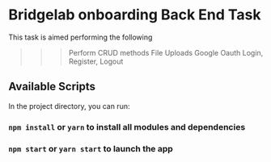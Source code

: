 # Bridgelab onboarding Back End Task

This task is aimed performing the following

>>>  Perform CRUD methods
>>>  File Uploads
>>>  Google Oauth
>>>  Login, Register, Logout

## Available Scripts

In the project directory, you can run:

### `npm install` or `yarn`   to install all modules and dependencies
### `npm start` or `yarn start`    to launch the app


